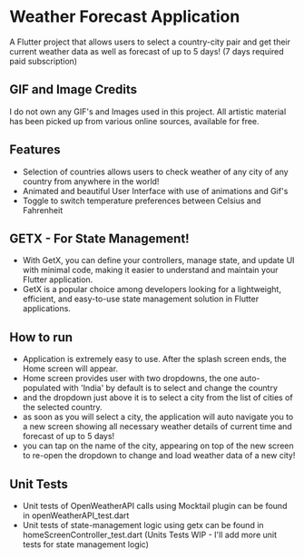 # Weather Forecast Application

A Flutter project that allows users to select a country-city pair and get their current weather data as well as 
forecast of up to 5 days! (7 days required paid subscription)

## GIF and Image Credits

I do not own any GIF's and Images used in this project.
All artistic material has been picked up from various online sources, available for free.

## Features

- Selection of countries allows users to check weather of any city of any country from anywhere in the world!
- Animated and beautiful User Interface with use of animations and Gif's
- Toggle to switch temperature preferences between Celsius and Fahrenheit

## GETX - For State Management!

- With GetX, you can define your controllers, manage state, and update UI with minimal code, making it easier to understand and maintain your Flutter application.
- GetX is a popular choice among developers looking for a lightweight, efficient, and easy-to-use state management solution in Flutter applications.

## How to run

- Application is extremely easy to use. After the splash screen ends, the Home screen will appear.
- Home screen provides user with two dropdowns, the one auto-populated with 'India' by default is to select and change the country
- and the dropdown just above it is to select a city from the list of cities of the selected country.
- as soon as you will select a city, the application will auto navigate you to a new screen showing all necessary weather details of current time and forecast of up to 5 days!
- you can tap on the name of the city, appearing on top of the new screen to re-open the dropdown to change and load weather data of a new city!

## Unit Tests

- Unit tests of OpenWeatherAPI calls using Mocktail plugin can be found in openWeatherAPI_test.dart
- Unit tests of state-management logic using getx can be found in homeScreenController_test.dart
  (Units Tests WIP - I'll add more unit tests for state management logic)


